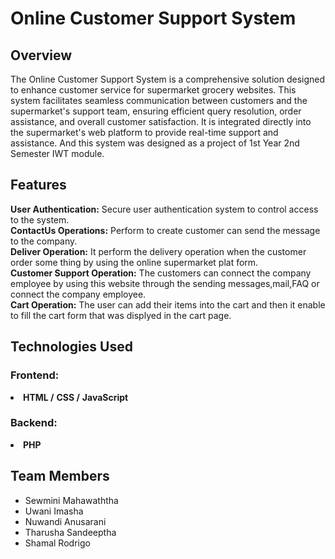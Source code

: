 # Online Customer Support System

## Overview
The Online Customer Support System is a comprehensive solution designed to enhance customer 
service for supermarket grocery websites. This system facilitates seamless communication 
between customers and the supermarket's support team, ensuring efficient query resolution, 
order assistance, and overall customer satisfaction. It is integrated directly into the supermarket's web platform to provide real-time support and assistance. And 
this system was designed as a project of 1st Year 2nd Semester IWT module.

## Features
<b>User Authentication:</b> Secure user authentication system to control access to the system.<br>
<b>ContactUs Operations:</b> Perform to create customer can send the message to the company.<br>
<b>Deliver Operation:</b> It perform the delivery operation when the customer order some thing by using the online supermarket plat form.<br>
<b>Customer Support Operation:</b> The customers can connect the company employee by using this website through the sending messages,mail,FAQ or connect the company employee.<br>
<b>Cart Operation:</b> The user can add their items into the cart and then it enable to fill the cart form that was displyed in the cart page.

## Technologies Used
### Frontend:
<li>
<b>HTML /</b>
<b>CSS /</b>
<b>JavaScript</b>
</li>

### Backend:
<li>
<b>PHP</b>
</li>

## Team Members
- Sewmini Mahawaththa<br>
- Uwani Imasha<br>
- Nuwandi Anusarani<br>
- Tharusha Sandeeptha<br>
- Shamal Rodrigo
